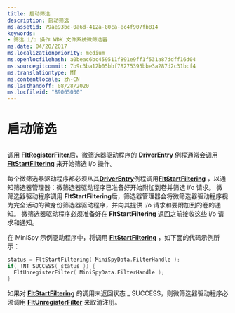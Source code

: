 ```yaml
---
title: 启动筛选
description: 启动筛选
ms.assetid: 79ae93bc-0a6d-412a-80ca-ec4f907fb814
keywords:
- 筛选 i/o 操作 WDK 文件系统微筛选器
ms.date: 04/20/2017
ms.localizationpriority: medium
ms.openlocfilehash: a0beac6bc459511f891e9ff1f531a87ddff16d04
ms.sourcegitcommit: 7b9c3ba12b05bbf78275395bbe3a287d2c31bcf4
ms.translationtype: MT
ms.contentlocale: zh-CN
ms.lasthandoff: 08/28/2020
ms.locfileid: "89065030"
---
```

# <a name="initiating-filtering"></a>启动筛选


## <span id="ddk_initiating_filtering_if"></span><span id="DDK_INITIATING_FILTERING_IF"></span>


调用 [**FltRegisterFilter**](/windows-hardware/drivers/ddi/fltkernel/nf-fltkernel-fltregisterfilter)后，微筛选器驱动程序的 [**DriverEntry**](/windows-hardware/drivers/ddi/wdm/nc-wdm-driver_initialize) 例程通常会调用 [**FltStartFiltering**](/windows-hardware/drivers/ddi/fltkernel/nf-fltkernel-fltstartfiltering) 来开始筛选 i/o 操作。

每个微筛选器驱动程序都必须从其[**DriverEntry**](/windows-hardware/drivers/ddi/wdm/nc-wdm-driver_initialize)例程调用[**FltStartFiltering**](/windows-hardware/drivers/ddi/fltkernel/nf-fltkernel-fltstartfiltering) ，以通知筛选器管理器：微筛选器驱动程序已准备好开始附加到卷并筛选 i/o 请求。 微筛选器驱动程序调用 **FltStartFiltering**后，筛选器管理器会将微筛选器驱动程序视为完全活动的微身份筛选器驱动程序，并向其提供 i/o 请求和要附加到的卷的通知。 微筛选器驱动程序必须准备好在 **FltStartFiltering** 返回之前接收这些 i/o 请求和通知。

在 MiniSpy 示例驱动程序中，将调用 [**FltStartFiltering**](/windows-hardware/drivers/ddi/fltkernel/nf-fltkernel-fltstartfiltering) ，如下面的代码示例所示：

```cpp
status = FltStartFiltering( MiniSpyData.FilterHandle );
if( !NT_SUCCESS( status )) {
  FltUnregisterFilter( MiniSpyData.FilterHandle );
}
```

如果对 [**FltStartFiltering**](/windows-hardware/drivers/ddi/fltkernel/nf-fltkernel-fltstartfiltering) 的调用未返回状态 \_ SUCCESS，则微筛选器驱动程序必须调用 [**FltUnregisterFilter**](/windows-hardware/drivers/ddi/fltkernel/nf-fltkernel-fltunregisterfilter) 来取消注册。

 

